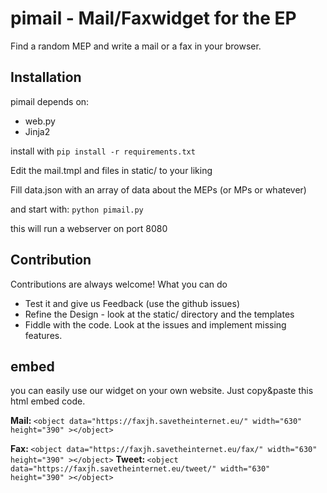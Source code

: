 # pimail - Mail/Faxwidget for the EP


Find a random MEP and write a mail or a fax in your browser.

## Installation

pimail depends on:

* web.py
* Jinja2

install with ```pip install -r requirements.txt```

Edit the mail.tmpl and files in static/ to your liking

Fill data.json with an array of data about the MEPs (or MPs or whatever)

and start with: ``python pimail.py``

this will run a webserver on port 8080

## Contribution

Contributions are always welcome! What you can do

* Test it and give us Feedback (use the github issues)
* Refine the Design - look at the static/ directory and the templates
* Fiddle with the code. Look at the issues and implement missing features.

## embed

you can easily use our widget on your own website. Just copy&paste this html  embed code. 

<b>Mail: </b>
`<object data="https://faxjh.savetheinternet.eu/" width="630" height="390" ></object>`

<b>Fax: </b>
`<object data="https://faxjh.savetheinternet.eu/fax/" width="630" height="390" ></object>`
<b>Tweet: </b>
`<object data="https://faxjh.savetheinternet.eu/tweet/" width="630" height="390" ></object>`


